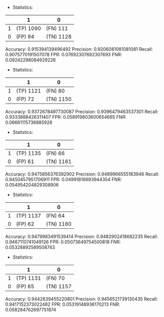 * Statistics: 

|          |    1     |    0     |
|----------|----------|----------|
|    1     |(TP) 1090 | (FN) 111 |
|    0     | (FP) 94  |(TN) 1128 |
Accuracy: 0.915394139496492
Precision: 0.9206081081081081
Recall: 0.9075770191507078
FPR: 0.07692307692307693
FNR: 0.09242298084929226
* Statistics: 

|          |    1     |    0     |
|----------|----------|----------|
|    1     |(TP) 1121 | (FN) 80  |
|    0     | (FP) 72  |(TN) 1150 |
Accuracy: 0.9372678497730087
Precision: 0.9396479463537301
Recall: 0.9333888426311407
FPR: 0.058919803600654665
FNR: 0.06661115736885928
* Statistics: 

|          |    1     |    0     |
|----------|----------|----------|
|    1     |(TP) 1135 | (FN) 66  |
|    0     | (FP) 61  |(TN) 1161 |
Accuracy: 0.9475856376392902
Precision: 0.9489966555183946
Recall: 0.9450457951706911
FPR: 0.04991816693944354
FNR: 0.054954204829308906
* Statistics: 

|          |    1     |    0     |
|----------|----------|----------|
|    1     |(TP) 1137 | (FN) 64  |
|    0     | (FP) 62  |(TN) 1160 |
Accuracy: 0.9479983491539414
Precision: 0.9482902418682235
Recall: 0.9467110741049126
FPR: 0.05073649754500818
FNR: 0.05328892589508743
* Statistics: 

|          |    1     |    0     |
|----------|----------|----------|
|    1     |(TP) 1131 | (FN) 70  |
|    0     | (FP) 65  |(TN) 1157 |
Accuracy: 0.9442839455220801
Precision: 0.9456521739130435
Recall: 0.9417152373022482
FPR: 0.05319148936170213
FNR: 0.058284762697751874